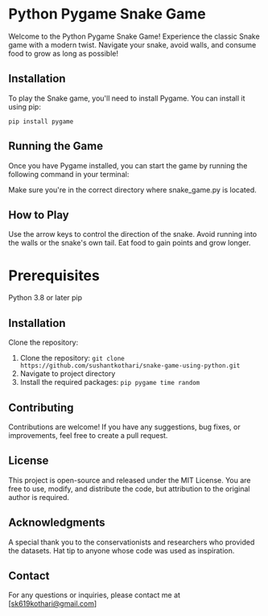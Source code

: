 # Python Pygame Snake Game

Welcome to the Python Pygame Snake Game! Experience the classic Snake game with a modern twist. Navigate your snake, avoid walls, and consume food to grow as long as possible!

## Installation

To play the Snake game, you'll need to install Pygame. You can install it using pip:

```
pip install pygame
```

## Running the Game

Once you have Pygame installed, you can start the game by running the following command in your terminal:

Make sure you're in the correct directory where snake_game.py is located.

## How to Play
Use the arrow keys to control the direction of the snake.
Avoid running into the walls or the snake's own tail.
Eat food to gain points and grow longer.


# Prerequisites
Python 3.8 or later
pip

## Installation
Clone the repository:

1. Clone the repository: `git clone https://github.com/sushantkothari/snake-game-using-python.git`
2. Navigate to project directory 
3. Install the required packages: `pip pygame time random`

## Contributing
Contributions are welcome! If you have any suggestions, bug fixes, or improvements, feel free to create a pull request.

## License
This project is open-source and released under the MIT License. You are free to use, modify, and distribute the code, but attribution to the original author is required.

## Acknowledgments
A special thank you to the conservationists and researchers who provided the datasets.
Hat tip to anyone whose code was used as inspiration.

## Contact
For any questions or inquiries, please contact me at [sk619kothari@gmail.com]
